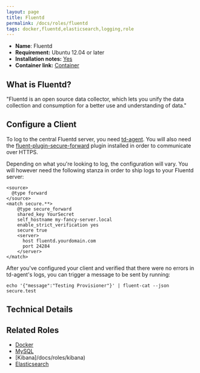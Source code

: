 ```yaml
---
layout: page
title: Fluentd
permalink: /docs/roles/fluentd
tags: docker,fluentd,elasticsearch,logging,role
---
```


* **Name**: Fluentd
* **Requirement:** Ubuntu 12.04 or later
* **Installation notes:** [Yes](https://github.com/OnApp/provisioner/blob/master/provision_profiles/fluentd_install_notes.tpl)
* **Container link:** [Container](https://hub.docker.com/r/vpetersson/fluentd-elasticsearch/)

## What is Fluentd?
"Fluentd is an open source data collector, which lets you unify the data collection and consumption for a better use and understanding of data."

## Configure a Client

To log to the central Fluentd server, you need [td-agent](http://www.fluentd.org/download). You will also need the [fluent-plugin-secure-forward](https://github.com/tagomoris/fluent-plugin-secure-forward) plugin installed in order to communicate over HTTPS.

Depending on what you're looking to log, the configuration will vary. You will however need the following stanza in order to ship logs to your Fluentd server:

```
<source>
  @type forward
</source>
<match secure.**>
    @type secure_forward
    shared_key YourSecret
    self_hostname my-fancy-server.local
    enable_strict_verification yes
    secure true
    <server>
      host fluentd.yourdomain.com
      port 24284
    </server>
</match>
```

After you've configured your client and verified that there were no errors in td-agent's logs, you can trigger a message to be sent by running:

```
echo '{"message":"Testing Provisioner"}' | fluent-cat --json secure.test
```

## Technical Details


## Related Roles

* [Docker](/docs/roles/docker)
* [MySQL](/docs/roles/mysql)
* [Kibana]/docs/roles/kibana)
* [Elasticsearch](/docs/roles/elasticsearch)
